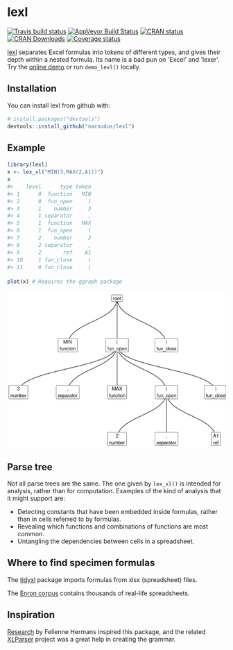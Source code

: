 
<!-- README.md is generated from README.Rmd. Please edit that file -->
lexl
====

[![Travis build status](https://travis-ci.org/nacnudus/lexl.svg?branch=master)](https://travis-ci.org/nacnudus/lexl) [![AppVeyor Build Status](https://ci.appveyor.com/api/projects/status/github/nacnudus/lexl?branch=master&svg=true)](https://ci.appveyor.com/project/nacnudus/lexl) [![CRAN status](http://www.r-pkg.org/badges/version/lexl)](https://cran.r-project.org/package=lexl) [![CRAN Downloads](https://cranlogs.r-pkg.org/badges/lexl)](https://www.r-pkg.org/pkg/lexl) [![Coverage status](https://codecov.io/gh/nacnudus/lexl/branch/master/graph/badge.svg)](https://codecov.io/github/nacnudus/lexl?branch=master)

[lexl](https://github.com/nacnudus/lexl) separates Excel formulas into tokens of different types, and gives their depth within a nested formula. Its name is a bad pun on 'Excel' and 'lexer'. Try the [online demo](https://duncan-garmonsway.shinyapps.io/lexl/) or run `demo_lexl()` locally.

Installation
------------

You can install lexl from github with:

``` r
# install.packages("devtools")
devtools::install_github("nacnudus/lexl")
```

Example
-------

``` r
library(lexl)
x <- lex_xl("MIN(3,MAX(2,A1))")
x
#>    level      type token
#> 1      0  function   MIN
#> 2      0  fun_open     (
#> 3      1    number     3
#> 4      1 separator     ,
#> 5      1  function   MAX
#> 6      1  fun_open     (
#> 7      2    number     2
#> 8      2 separator     ,
#> 9      2       ref    A1
#> 10     1 fun_close     )
#> 11     0 fun_close     )

plot(x) # Requires the ggraph package
```

![](man/figures/README-unnamed-chunk-1-1.png)

Parse tree
----------

Not all parse trees are the same. The one given by `lex_xl()` is intended for analysis, rather than for computation. Examples of the kind of analysis that it might support are:

-   Detecting constants that have been embedded inside formulas, rather than in cells referred to by formulas.
-   Revealing which functions and combinations of functions are most common.
-   Untangling the dependencies between cells in a spreadsheet.

Where to find specimen formulas
-------------------------------

The [tidyxl](https://nacnudus.github.io/tidyxl) package imports formulas from xlsx (spreadsheet) files.

The [Enron corpus](https://figshare.com/articles/Enron_Spreadsheets_and_Emails/1221767) contains thousands of real-life spreadsheets.

Inspiration
-----------

[Research](https://drive.google.com/file/d/0B79P2Uym3JjvMjlaWWtnTWRLQmc/view?usp=sharing) by Felienne Hermans inspired this package, and the related [XLParser](https://github.com/spreadsheetlab/XLParser) project was a great help in creating the grammar.
